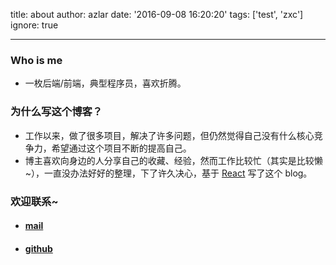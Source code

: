 title: about
author: azlar
date: '2016-09-08 16:20:20'
tags: ['test', 'zxc']
ignore: true

---

### Who is me

* 一枚后端/前端，典型程序员，喜欢折腾。

### 为什么写这个博客？
- 工作以来，做了很多项目，解决了许多问题，但仍然觉得自己没有什么核心竞争力，希望通过这个项目不断的提高自己。
- 博主喜欢向身边的人分享自己的收藏、经验，然而工作比较忙（其实是比较懒~），一直没办法好好的整理，下了许久决心，基于 [React](https://facebook.github.io/react/) 写了这个 blog。

### 欢迎联系~

* #### [mail](mailto://azlarsin@gmail.com)

* #### [github](https://github.com/azlarsin)


